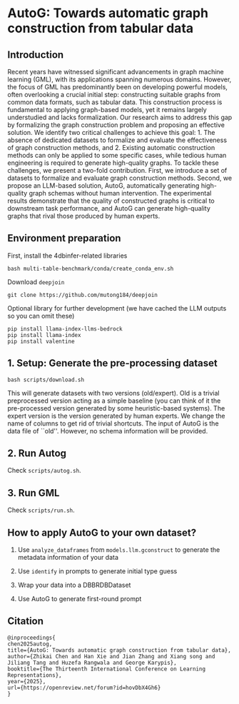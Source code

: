 # AutoG: Towards automatic graph construction from tabular data

## Introduction

Recent years have witnessed significant advancements in graph machine learning (GML), with its applications spanning numerous domains. However, the focus of GML has predominantly been on developing powerful models, often overlooking a crucial initial step: constructing suitable graphs from common data formats, such as tabular data. This construction process is fundamental to applying graph-based models, yet it remains largely understudied and lacks formalization. Our research aims to address this gap by formalizing the graph construction problem and proposing an effective solution. We identify two critical challenges to achieve this goal: 1. The absence of dedicated datasets to formalize and evaluate the effectiveness of graph construction methods, and 2. Existing automatic construction methods can only be applied to some specific cases, while tedious human engineering is required to generate high-quality graphs. To tackle these challenges, we present a two-fold contribution. First, we introduce a set of datasets to formalize and evaluate graph construction methods. Second, we propose an LLM-based solution, AutoG, automatically generating high-quality graph schemas without human intervention. The experimental results demonstrate that the quality of constructed graphs is critical to downstream task performance, and AutoG can generate high-quality graphs that rival those produced by human experts.

## Environment preparation

First, install the 4dbinfer-related libraries

```
bash multi-table-benchmark/conda/create_conda_env.sh
```

Download `deepjoin`

```
git clone https://github.com/mutong184/deepjoin
```

Optional library for further development (we have cached the LLM outputs so you can omit these)

```
pip install llama-index-llms-bedrock
pip install llama-index
pip install valentine
```


## 1. Setup: Generate the pre-processing dataset

```
bash scripts/download.sh
```

This will generate datasets with two versions (old/expert).
Old is a trivial preprocessed version acting as a simple baseline (you can think of it the pre-processed version generated by some heuristic-based systems).
The expert version is the version generated by human experts. 
We change the name of columns to get rid of trivial shortcuts.
The input of AutoG is the data file of ``old''. However, no schema information will be provided. 

## 2. Run Autog

Check `scripts/autog.sh`.

## 3. Run GML

Check `scripts/run.sh`.

## How to apply AutoG to your own dataset?

1. Use `analyze_dataframes` from `models.llm.gconstruct` to generate the metadata information of your data

2. Use `identify` in prompts to generate initial type guess

3. Wrap your data into a DBBRDBDataset

4. Use AutoG to generate first-round prompt

## Citation

```
@inproceedings{
chen2025autog,
title={AutoG: Towards automatic graph construction from tabular data},
author={Zhikai Chen and Han Xie and Jian Zhang and Xiang song and Jiliang Tang and Huzefa Rangwala and George Karypis},
booktitle={The Thirteenth International Conference on Learning Representations},
year={2025},
url={https://openreview.net/forum?id=hovDbX4Gh6}
}
```




